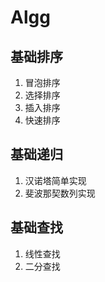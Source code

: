 # Algg

## 基础排序

1. 冒泡排序
2. 选择排序
3. 插入排序
4. 快速排序

## 基础递归
1. 汉诺塔简单实现
2. 斐波那契数列实现

## 基础查找
1. 线性查找
2. 二分查找

